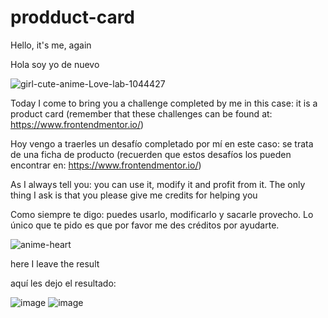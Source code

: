 # prodduct-card
Hello, it's me, again

Hola soy yo de nuevo

![girl-cute-anime-Love-lab-1044427](https://github.com/jix-oscar-rodriguez/prodduct-card/assets/127907655/dd4b16f9-4caf-4767-b1c8-268e22b7a645)



Today I come to bring you a challenge completed by me in this case: it is a product card (remember that these challenges can be found at: https://www.frontendmentor.io/)

Hoy vengo a traerles un desafío completado por mí en este caso: se trata de una ficha de producto (recuerden que estos desafíos los pueden encontrar en: https://www.frontendmentor.io/)


As I always tell you: you can use it, modify it and profit from it. The only thing I ask is that you please give me credits for helping you

Como siempre te digo: puedes usarlo, modificarlo y sacarle provecho. Lo único que te pido es que por favor me des créditos por ayudarte.

![anime-heart](https://github.com/jix-oscar-rodriguez/prodduct-card/assets/127907655/04794009-d14d-4a4c-84d1-f6e0bf15b1b5)


here I leave the result

aquí les dejo el resultado:

![image](https://github.com/jix-oscar-rodriguez/prodduct-card/assets/127907655/0b827721-f859-4cad-933c-c3557a49b009)
![image](https://github.com/jix-oscar-rodriguez/prodduct-card/assets/127907655/871891a6-0bfe-422e-9251-0db7efc4c2cf)


